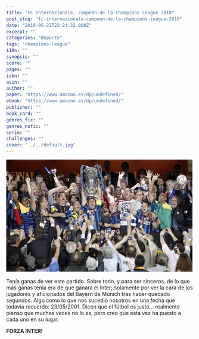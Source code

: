 ```yaml
---
title: "FC Internazionale, campeón de la Champions League 2010"
post_slug: "fc-internazionale-campeon-de-la-champions-league-2010"
date: "2010-05-22T22:24:32.000Z"
excerpt: ""
categories: "deporte"
tags: "champions-league"
i18n: ""
synopsis: ""
score: ""
pages: ""
isbn: ""
asin: ""
author: ""
paper: "https://www.amazon.es/dp/undefined/"
ebook: "https://www.amazon.es/dp/undefined/"
publisher: ""
book_card: ""
genres_fic: ""
genres_nofic: ""
serie: ""
challenges: ""
cover: "../../default.jpg"
---
```


![](images/inter-champions-2010.jpg "Inter Champions League 2010")

Tenía ganas de ver este partido. Sobre todo, y para ser sinceros, de lo que más ganas tenía era de que ganara el Inter; solamente por ver la cara de los jugadores y aficionados del Bayern de Múnich tras haber quedado segundos. Algo como lo que nos sucedió nosotros en una fecha que todavía recuerdo: 23/05/2001. Dicen que el fútbol es justo... realmente pienso que muchas veces no lo es, pero creo que esta vez ha puesto a cada uno en su lugar.

**FORZA INTER!**
